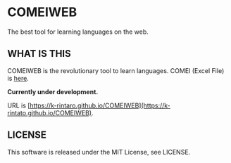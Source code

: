 # COMEIWEB
The best tool for learning languages on the web.

## WHAT IS THIS
COMEIWEB is the revolutionary tool to learn languages.
COMEI (Excel File) is [here](https://github.com/K-Rintaro/COMEI).


__Currently under development.__

URL is [https://k-rintaro.github.io/COMEIWEB](https://k-rintato.github.io/COMEIWEB).

## LICENSE
This software is released under the MIT License, see LICENSE.


